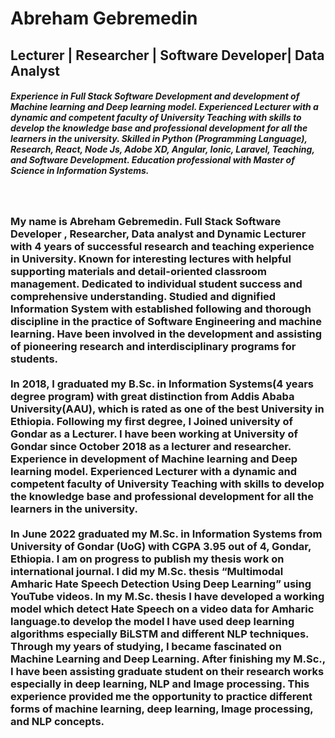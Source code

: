 # Abreham Gebremedin 
 ## Lecturer | Researcher | Software Developer| Data Analyst

##### Experience in Full Stack Software Development and development of Machine learning and Deep learning model. Experienced Lecturer with a dynamic and competent faculty of University Teaching with skills to develop the knowledge base and professional development for all the learners in the university. Skilled in Python (Programming Language), Research, React, Node Js, Adobe XD, Angular, Ionic, Laravel, Teaching, and Software Development. Education professional with Master of Science in Information Systems.
<br />

 ### My name is Abreham Gebremedin. Full Stack Software Developer , Researcher, Data analyst and Dynamic Lecturer with 4 years of successful research and teaching experience in University. Known for interesting lectures with helpful supporting materials and detail-oriented classroom management. Dedicated to individual student success and comprehensive understanding. Studied and dignified Information System with established following and thorough discipline in the practice of Software Engineering and machine learning. Have been involved in the development and assisting of pioneering research and interdisciplinary programs for students.<br /><br /> In 2018, I graduated my B.Sc. in Information Systems(4 years degree program) with great distinction from Addis Ababa University(AAU), which is rated as one of the best University in Ethiopia. Following my first degree, I Joined university of Gondar as a Lecturer. I have been working at University of Gondar since October 2018 as a lecturer and researcher. Experience in development of Machine learning and Deep learning model. Experienced Lecturer with a dynamic and competent faculty of University Teaching with skills to develop the knowledge base and professional development for all the learners in the university.<br /><br />In June 2022 graduated my M.Sc. in Information Systems from University of Gondar (UoG) with CGPA 3.95 out of 4, Gondar, Ethiopia. I am on progress to publish my thesis work on international journal. I did my M.Sc. thesis “Multimodal Amharic Hate Speech Detection Using Deep Learning” using YouTube videos. In my M.Sc. thesis I have developed a working model which detect Hate Speech on a video data for Amharic language.to develop the model I have used deep learning algorithms especially BiLSTM and different NLP techniques. Through my years of studying, I became fascinated on Machine Learning and Deep Learning. After finishing my M.Sc., I have been assisting graduate student on their research works especially in deep learning, NLP and Image processing. This experience provided me the opportunity to practice different forms of machine learning, deep learning, Image processing, and NLP concepts.